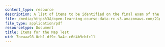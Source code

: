 ```yaml
---
content_type: resource
description: A list of items to be identified on the final exam of the course.
file: /media/https%3A/open-learning-course-data-rc.s3.amazonaws.com/21g-084j-introduction-to-latin-american-studies-fall-2005/7beaaa980cb1df9c3a4ec6d4b9cbfc11_MIT21G_084JF05_itemfothema.pdf
file_type: application/pdf
resourcetype: Document
title: Items for the Map Test
uid: 7beaaa98-0cb1-df9c-3a4e-c6d4b9cbfc11
---
```


